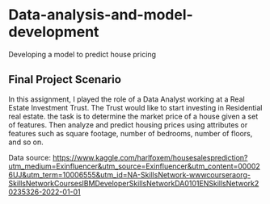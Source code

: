 # Data-analysis-and-model-development
Developing a model to predict house pricing
## Final Project Scenario
In this assignment, I played the role of a Data Analyst working at a Real Estate Investment Trust. The Trust would like to start investing in Residential real estate. the task is to determine the market price of a house given a set of features. Then analyze and predict housing prices using attributes or features such as square footage, number of bedrooms, number of floors, and so on. 

Data source: https://www.kaggle.com/harlfoxem/housesalesprediction?utm_medium=Exinfluencer&utm_source=Exinfluencer&utm_content=000026UJ&utm_term=10006555&utm_id=NA-SkillsNetwork-wwwcourseraorg-SkillsNetworkCoursesIBMDeveloperSkillsNetworkDA0101ENSkillsNetwork20235326-2022-01-01

